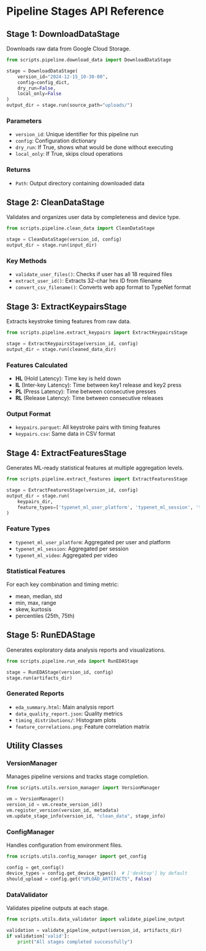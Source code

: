 # Pipeline Stages API Reference

## Stage 1: DownloadDataStage

Downloads raw data from Google Cloud Storage.

```python
from scripts.pipeline.download_data import DownloadDataStage

stage = DownloadDataStage(
    version_id="2024-12-15_10-30-00",
    config=config_dict,
    dry_run=False,
    local_only=False
)
output_dir = stage.run(source_path="uploads/")
```

### Parameters
- `version_id`: Unique identifier for this pipeline run
- `config`: Configuration dictionary
- `dry_run`: If True, shows what would be done without executing
- `local_only`: If True, skips cloud operations

### Returns
- `Path`: Output directory containing downloaded data

## Stage 2: CleanDataStage

Validates and organizes user data by completeness and device type.

```python
from scripts.pipeline.clean_data import CleanDataStage

stage = CleanDataStage(version_id, config)
output_dir = stage.run(input_dir)
```

### Key Methods
- `validate_user_files()`: Checks if user has all 18 required files
- `extract_user_id()`: Extracts 32-char hex ID from filename
- `convert_csv_filename()`: Converts web app format to TypeNet format

## Stage 3: ExtractKeypairsStage

Extracts keystroke timing features from raw data.

```python
from scripts.pipeline.extract_keypairs import ExtractKeypairsStage

stage = ExtractKeypairsStage(version_id, config)
output_dir = stage.run(cleaned_data_dir)
```

### Features Calculated
- **HL** (Hold Latency): Time key is held down
- **IL** (Inter-key Latency): Time between key1 release and key2 press
- **PL** (Press Latency): Time between consecutive presses
- **RL** (Release Latency): Time between consecutive releases

### Output Format
- `keypairs.parquet`: All keystroke pairs with timing features
- `keypairs.csv`: Same data in CSV format

## Stage 4: ExtractFeaturesStage

Generates ML-ready statistical features at multiple aggregation levels.

```python
from scripts.pipeline.extract_features import ExtractFeaturesStage

stage = ExtractFeaturesStage(version_id, config)
output_dir = stage.run(
    keypairs_dir,
    feature_types=['typenet_ml_user_platform', 'typenet_ml_session', 'typenet_ml_video']
)
```

### Feature Types
- `typenet_ml_user_platform`: Aggregated per user and platform
- `typenet_ml_session`: Aggregated per session
- `typenet_ml_video`: Aggregated per video

### Statistical Features
For each key combination and timing metric:
- mean, median, std
- min, max, range
- skew, kurtosis
- percentiles (25th, 75th)

## Stage 5: RunEDAStage

Generates exploratory data analysis reports and visualizations.

```python
from scripts.pipeline.run_eda import RunEDAStage

stage = RunEDAStage(version_id, config)
stage.run(artifacts_dir)
```

### Generated Reports
- `eda_summary.html`: Main analysis report
- `data_quality_report.json`: Quality metrics
- `timing_distributions/`: Histogram plots
- `feature_correlations.png`: Feature correlation matrix

## Utility Classes

### VersionManager
Manages pipeline versions and tracks stage completion.

```python
from scripts.utils.version_manager import VersionManager

vm = VersionManager()
version_id = vm.create_version_id()
vm.register_version(version_id, metadata)
vm.update_stage_info(version_id, "clean_data", stage_info)
```

### ConfigManager
Handles configuration from environment files.

```python
from scripts.utils.config_manager import get_config

config = get_config()
device_types = config.get_device_types()  # ['desktop'] by default
should_upload = config.get("UPLOAD_ARTIFACTS", False)
```

### DataValidator
Validates pipeline outputs at each stage.

```python
from scripts.utils.data_validator import validate_pipeline_output

validation = validate_pipeline_output(version_id, artifacts_dir)
if validation['valid']:
    print("All stages completed successfully")
```